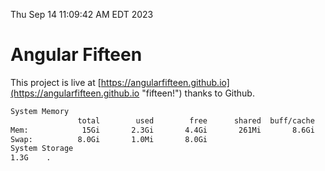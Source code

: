 Thu Sep 14 11:09:42 AM EDT 2023

# Angular Fifteen


This project is live at [https://angularfifteen.github.io](https://angularfifteen.github.io "fifteen!") thanks to Github.

```bash
System Memory
               total        used        free      shared  buff/cache   available
Mem:            15Gi       2.3Gi       4.4Gi       261Mi       8.6Gi        12Gi
Swap:          8.0Gi       1.0Mi       8.0Gi
System Storage
1.3G	.
```
```bash
